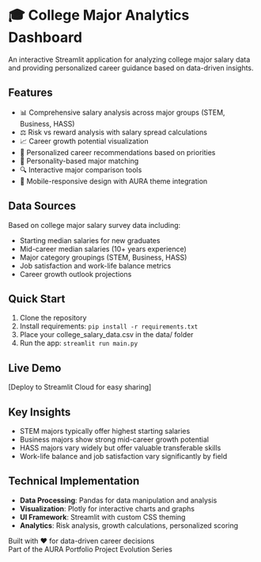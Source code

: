 # 🎓 College Major Analytics Dashboard
 
 An interactive Streamlit application for analyzing college major salary data and providing 
 personalized career guidance based on data-driven insights.
 
## Features
- 📊 Comprehensive salary analysis across major groups (STEM, Business, HASS)
- ⚖️ Risk vs reward analysis with salary spread calculations
- 📈 Career growth potential visualization  
- 🎯 Personalized career recommendations based on priorities
- 🧠 Personality-based major matching
- 🔍 Interactive major comparison tools
- 📱 Mobile-responsive design with AURA theme integration
 
## Data Sources
Based on college major salary survey data including:
- Starting median salaries for new graduates
- Mid-career median salaries (10+ years experience)
- Major category groupings (STEM, Business, HASS)
- Job satisfaction and work-life balance metrics
- Career growth outlook projections
 
## Quick Start
1. Clone the repository
2. Install requirements: `pip install -r requirements.txt`
3. Place your college_salary_data.csv in the data/ folder
4. Run the app: `streamlit run main.py`
 
## Live Demo
[Deploy to Streamlit Cloud for easy sharing]
 
## Key Insights
- STEM majors typically offer highest starting salaries
- Business majors show strong mid-career growth potential
- HASS majors vary widely but offer valuable transferable skills
- Work-life balance and job satisfaction vary significantly by field

## Technical Implementation
- **Data Processing**: Pandas for data manipulation and analysis
- **Visualization**: Plotly for interactive charts and graphs
- **UI Framework**: Streamlit with custom CSS theming
- **Analytics**: Risk analysis, growth calculations, personalized scoring

Built with ❤️ for data-driven career decisions  
Part of the AURA Portfolio Project Evolution Series